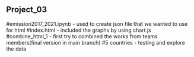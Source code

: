 ## Project_03

#emission2017_2021.ipynb - used to create json file that we wanted to use for html
#index.html - included the graphs by using chart.js
#combine_html_1 - first try to combined the works from teams members(final version in main branch)
#5 countries - testing and explore the data
